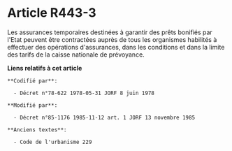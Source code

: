 # Article R443-3

Les assurances temporaires destinées à garantir des prêts bonifiés par l'Etat peuvent être contractées auprès de tous les
organismes habilités à effectuer des opérations d'assurances, dans les conditions et dans la limite des tarifs de la caisse
nationale de prévoyance.

**Liens relatifs à cet article**

	**Codifié par**:

	  - Décret n°78-622 1978-05-31 JORF 8 juin 1978

	**Modifié par**:

	  - Décret n°85-1176 1985-11-12 art. 1 JORF 13 novembre 1985

	**Anciens textes**:

	  - Code de l'urbanisme 229
